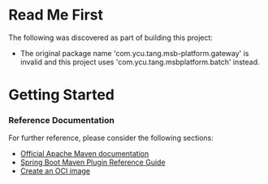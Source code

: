 # Read Me First
The following was discovered as part of building this project:

* The original package name 'com.ycu.tang.msb-platform.gateway' is invalid and this project uses 'com.ycu.tang.msbplatform.batch' instead.

# Getting Started

### Reference Documentation
For further reference, please consider the following sections:

* [Official Apache Maven documentation](https://maven.apache.org/guides/index.html)
* [Spring Boot Maven Plugin Reference Guide](https://docs.spring.io/spring-boot/docs/2.5.4/maven-plugin/reference/html/)
* [Create an OCI image](https://docs.spring.io/spring-boot/docs/2.5.4/maven-plugin/reference/html/#build-image)

